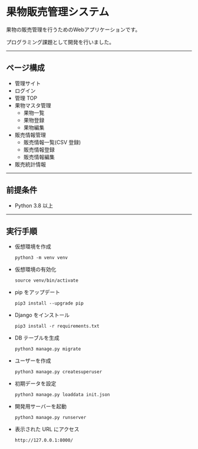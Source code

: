 # 果物販売管理システム

果物の販売管理を行うためのWebアプリケーションです。

プログラミング課題として開発を行いました。

---

## ページ構成

- 管理サイト
- ログイン
- 管理 TOP
- 果物マスタ管理
  - 果物一覧
  - 果物登録
  - 果物編集
- 販売情報管理
  - 販売情報一覧(CSV 登録)
  - 販売情報登録
  - 販売情報編集
- 販売統計情報

---

## 前提条件

- Python 3.8 以上

---

## 実行手順

- 仮想環境を作成

    ```shell
    python3 -m venv venv
    ```

- 仮想環境の有効化

  ```shell
  source venv/bin/activate
  ```

- pip をアップデート

  ```shell
  pip3 install --upgrade pip
  ```

- Django をインストール

  ```shell
  pip3 install -r requirements.txt
  ```

- DB テーブルを生成

  ```shell
  python3 manage.py migrate
  ```

- ユーザーを作成

  ```shell
  python3 manage.py createsuperuser
  ```

- 初期データを設定

  ```shell
  python3 manage.py loaddata init.json
  ```

- 開発用サーバーを起動

  ```shell
  python3 manage.py runserver
  ```

- 表示された URL にアクセス

  ```shell
  http://127.0.0.1:8000/
  ```
